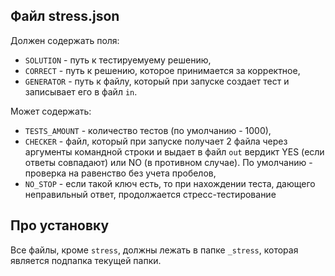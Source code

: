 ## Файл stress.json
Должен содержать поля:
- `SOLUTION` - путь к тестируемуему решению, 
- `CORRECT` - путь к решению, которое принимается за корректное,
- `GENERATOR` - путь к файлу, который при запуске создает тест и записывает его в файл `in`.

Может содержать:
- `TESTS_AMOUNT` - количество тестов (по умолчанию - 1000),
- `CHECKER` - файл, который при запуске получает 2 файла через аргументы командной строки и выдает в файл `out` вердикт YES (если ответы совпадают) или NO (в противном случае). По умолчанию - проверка на равенство без учета пробелов,
- `NO_STOP` - если такой ключ есть, то при нахождении теста, дающего неправильный ответ, продолжается стресс-тестирование

## Про установку
Все файлы, кроме `stress`, должны лежать в папке `_stress`, которая является подпапка текущей папки.
